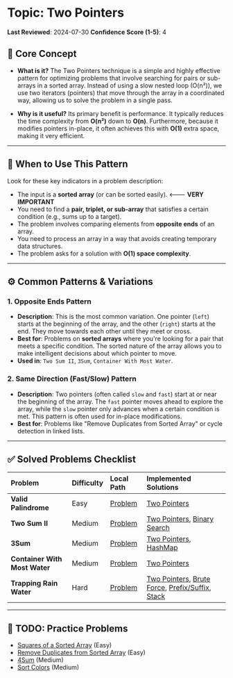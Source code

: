 # Topic: Two Pointers

**Last Reviewed**: 2024-07-30
**Confidence Score (1-5)**: 4

## 🎯 Core Concept

*   **What is it?** The Two Pointers technique is a simple and highly effective pattern for optimizing problems that involve searching for pairs or sub-arrays in a sorted array. Instead of using a slow nested loop (O(n²)), we use two iterators (pointers) that move through the array in a coordinated way, allowing us to solve the problem in a single pass.

*   **Why is it useful?** Its primary benefit is performance. It typically reduces the time complexity from **O(n²)** down to **O(n)**. Furthermore, because it modifies pointers in-place, it often achieves this with **O(1)** extra space, making it very efficient.

---

## 🤔 When to Use This Pattern

Look for these key indicators in a problem description:

*   The input is a **sorted array** (or can be sorted easily). <--- **VERY IMPORTANT**
*   You need to find a **pair, triplet, or sub-array** that satisfies a certain condition (e.g., sums up to a target).
*   The problem involves comparing elements from **opposite ends** of an array.
*   You need to process an array in a way that avoids creating temporary data structures.
*   The problem asks for a solution with **O(1) space complexity**.

---

## ⚙️ Common Patterns & Variations

### 1. Opposite Ends Pattern

*   **Description**: This is the most common variation. One pointer (`left`) starts at the beginning of the array, and the other (`right`) starts at the end. They move towards each other until they meet or cross.
*   **Best for**: Problems on **sorted arrays** where you're looking for a pair that meets a specific condition. The sorted nature of the array allows you to make intelligent decisions about which pointer to move.
*   **Used in**: `Two Sum II`, `3Sum`, `Container With Most Water`.

### 2. Same Direction (Fast/Slow) Pattern

*   **Description**: Two pointers (often called `slow` and `fast`) start at or near the beginning of the array. The `fast` pointer moves ahead to explore the array, while the `slow` pointer only advances when a certain condition is met. This pattern is often used for in-place modifications.
*   **Best for**: Problems like "Remove Duplicates from Sorted Array" or cycle detection in linked lists.

---

## ✅ Solved Problems Checklist

| Problem | Difficulty | Local Path | Implemented Solutions |
| :--- | :--- | :--- | :--- |
| **Valid Palindrome** | Easy | [Problem](./problems/ValidPalindrome.java) | [Two Pointers](./solutions/ValidPalindromeTwoPointersSolution.java) |
| **Two Sum II** | Medium | [Problem](./problems/TwoSumII.java) | [Two Pointers](./solutions/TwoSumIITwoPointersSolution.java), [Binary Search](./solutions/TwoSumIIBinarySearchSolution.java) |
| **3Sum** | Medium | [Problem](./problems/ThreeSum.java) | [Two Pointers](./solutions/ThreeSumTwoPointersSolution.java), [HashMap](./solutions/ThreeSumHashMapSolution.java) |
| **Container With Most Water** | Medium | [Problem](./problems/ContainerWithMostWater.java) | [Two Pointers](./solutions/ContainerWithMostWaterTwoPointersSolution.java) |
| **Trapping Rain Water** | Hard | [Problem](./problems/TrappingRainWater.java) | [Two Pointers](./solutions/TrappingRainWaterTwoPointersSolution.java), [Brute Force](./solutions/TrappingRainWaterBruteForceSolution.java), [Prefix/Suffix](./solutions/TrappingRainWaterPrefixSuffixSolution.java), [Stack](./solutions/TrappingRainWaterStackSolution.java) |

---

## 📝 TODO: Practice Problems

*   [Squares of a Sorted Array](https://leetcode.com/problems/squares-of-a-sorted-array/) (Easy)
*   [Remove Duplicates from Sorted Array](https://leetcode.com/problems/remove-duplicates-from-sorted-array/) (Easy)
*   [4Sum](https://leetcode.com/problems/4sum/) (Medium)
*   [Sort Colors](https://leetcode.com/problems/sort-colors/) (Medium)
